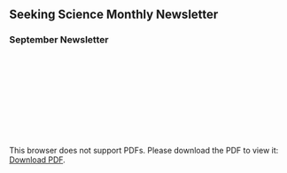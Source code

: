 ## Seeking Science Monthly Newsletter

### September Newsletter
<object data="September_Newsletter.pdf" type="application/pdf" width="700px" height="800px">
    <embed src="September_Newsletter.pdf">
        <p>This browser does not support PDFs. Please download the PDF to view it: <a href="September_Newsletter.pdf">Download PDF</a>.</p>
    </embed>
</object>
